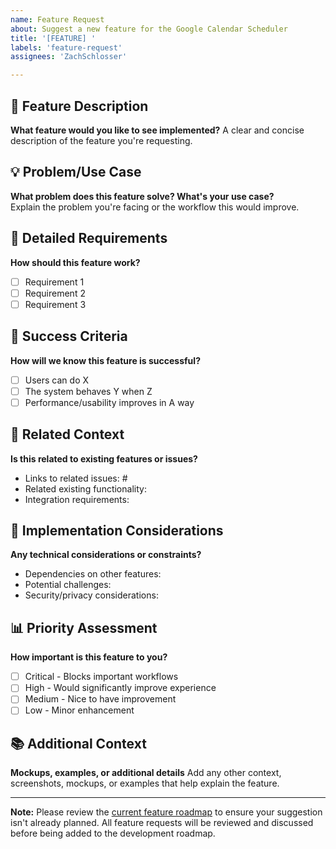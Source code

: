 ```yaml
---
name: Feature Request
about: Suggest a new feature for the Google Calendar Scheduler
title: '[FEATURE] '
labels: 'feature-request'
assignees: 'ZachSchlosser'

---
```


## 🚀 Feature Description
**What feature would you like to see implemented?**
A clear and concise description of the feature you're requesting.

## 💡 Problem/Use Case
**What problem does this feature solve? What's your use case?**  
Explain the problem you're facing or the workflow this would improve.

## 📝 Detailed Requirements
**How should this feature work?**
- [ ] Requirement 1
- [ ] Requirement 2  
- [ ] Requirement 3

## 🎯 Success Criteria
**How will we know this feature is successful?**
- [ ] Users can do X
- [ ] The system behaves Y when Z
- [ ] Performance/usability improves in A way

## 🔗 Related Context
**Is this related to existing features or issues?**
- Links to related issues: #
- Related existing functionality:
- Integration requirements:

## 🚧 Implementation Considerations
**Any technical considerations or constraints?**
- Dependencies on other features:
- Potential challenges:
- Security/privacy considerations:

## 📊 Priority Assessment
**How important is this feature to you?**
- [ ] Critical - Blocks important workflows
- [ ] High - Would significantly improve experience  
- [ ] Medium - Nice to have improvement
- [ ] Low - Minor enhancement

## 📚 Additional Context
**Mockups, examples, or additional details**
Add any other context, screenshots, mockups, or examples that help explain the feature.

---

**Note:** Please review the [current feature roadmap](../FEATURE_REQUESTS.md) to ensure your suggestion isn't already planned. All feature requests will be reviewed and discussed before being added to the development roadmap.